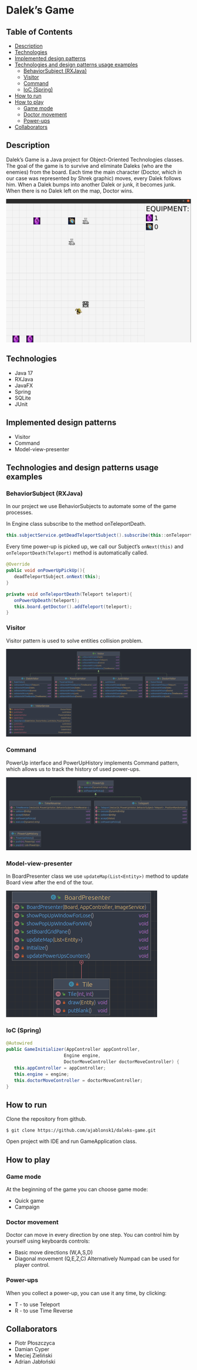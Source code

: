 # Dalek’s Game

## Table of Contents
  - [Description](#description)
  - [Technologies](#technologies)
  - [Implemented design patterns](#implemented-design-patterns)
  - [Technologies and design patterns usage examples](#technologies-and-design-patterns-usage-examples)
    - [BehaviorSubject (RXJava)](#behaviorsubject-rxjava)
    - [Visitor](#visitor)
    - [Command](#command)
    - [IoC (Spring)](#ioc-spring)
  - [How to run](#how-to-run)
  - [How to play](#how-to-play)
    - [Game mode](#game-mode)
    - [Doctor movement](#doctor-movement)
    - [Power-ups](#power-ups)
  - [Collaborators](#collaborators)

## Description
Dalek’s Game is a Java project for Object-Oriented Technologies classes. The goal of the game is to survive and eliminate Daleks (who are the enemies) from the board. Each time the main character (Doctor, which in our case was represented by Shrek graphic) moves, every Dalek follows him. When a Dalek bumps into another Dalek or junk, it becomes junk. When there is no Dalek left on the map, Doctor wins.

![game](images/game.png)

## Technologies
* Java 17
* RXJava
* JavaFX
* Spring 
* SQLite
* JUnit

## Implemented design patterns
* Visitor 
* Command
* Model-view-presenter

## Technologies and design patterns usage examples
### BehaviorSubject (RXJava)
In our project we use BehaviorSubjects to automate some of the game processes. 

In Engine class subscribe to the method onTeleportDeath.
```Java
this.subjectService.getDeadTeleportSubject().subscribe(this::onTeleportDeath);
```
Every time power-up is picked up, we call our Subject’s `onNext(this)` and `onTeleportDeath(Teleport)` method is automatically called.
```Java
@Override
public void onPowerUpPickUp(){
   deadTeleportSubject.onNext(this);
}
```

```Java
private void onTeleportDeath(Teleport teleport){
   onPowerUpDeath(teleport);
   this.board.getDoctor().addTeleport(teleport);
}
```

### Visitor
Visitor pattern is used to solve entities collision problem. 

![visitor](images/package-visitors.png)

### Command
PowerUp interface and PowerUpHistory implements Command pattern, which allows us to track the history of used power-ups.

![command](images/package-powerups.png)

### Model-view-presenter
In BoardPresenter class we use `updateMap(List<Entity>)` method to update Board view after the end of the tour.

![mvp](images/mvp.png)

### IoC (Spring)

```Java
@Autowired
public GameInitializer(AppController appController,
                      Engine engine,
                      DoctorMoveController doctorMoveController) {
   this.appController = appController;
   this.engine = engine;
   this.doctorMoveController = doctorMoveController;
}
```

## How to run
Clone the repository from github.
```
$ git clone https://github.com/ajablonsk1/daleks-game.git
```
Open project with IDE and run GameApplication class.

## How to play
### Game mode
At the beginning of the game you can choose game mode:
* Quick game 
* Campaign 

### Doctor movement 
Doctor can move in every direction by one step. You can control him by yourself using keyboards controls: 
* Basic move directions (W,A,S,D)
* Diagonal movement (Q,E,Z,C)
Alternatively Numpad can be used for player control.

### Power-ups
When you collect a power-up, you can use it any time, by clicking:
* T - to use Teleport
* R - to use Time Reverse

## Collaborators
* Piotr Płoszczyca
* Damian Cyper
* Meciej Zieliński
* Adrian Jabłoński


